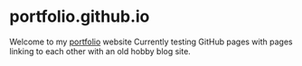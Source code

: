 # portfolio.github.io
Welcome to my [portfolio](https://3rian-exe.github.io/portfolio.github.io) website
Currently testing GitHub pages with pages linking to each other with an old hobby blog site.
